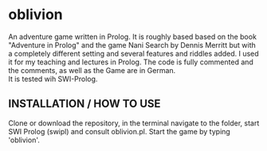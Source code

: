 # oblivion
An adventure game written in Prolog. It is roughly based based on the book "Adventure in Prolog" 
and the game Nani Search by Dennis Merritt but with a completely different setting and several
features and riddles added. I used it for my teaching and lectures in Prolog.
The code is fully commented and the comments, as well as the Game are in German.  
It is tested wih SWI-Prolog.

## INSTALLATION / HOW TO USE
Clone or download the repository, in the terminal navigate to the folder, start SWI Prolog (swipl) and consult oblivion.pl.
Start the game by typing 'oblivion'.

